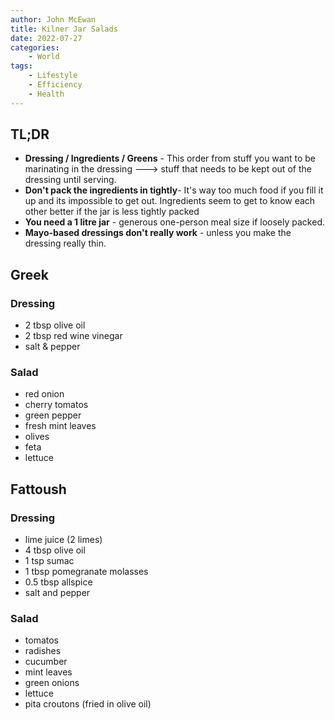 ```yaml
---
author: John McEwan
title: Kilner Jar Salads
date: 2022-07-27
categories:
    - World
tags:
    - Lifestyle
    - Efficiency
    - Health
---
```

## TL;DR

- **Dressing / Ingredients / Greens** - This order from stuff you want to be marinating in the dressing ---> stuff that needs to be kept out of the dressing until serving.
- **Don't pack the ingredients in tightly**- It's way too much food if you fill it up and its impossible to get out. Ingredients seem to get to know each other better if the jar is less tightly packed
- **You need a 1 litre jar** - generous one-person meal size if loosely packed.
- **Mayo-based dressings don't really work** - unless you make the dressing really thin.

## Greek

### **Dressing**

- 2 tbsp olive oil
- 2 tbsp red wine vinegar
- salt & pepper

### **Salad**

- red onion
- cherry tomatos
- green pepper
- fresh mint leaves
- olives
- feta
- lettuce

## Fattoush

### **Dressing**

- lime juice (2 limes)
- 4 tbsp olive oil
- 1 tsp sumac
- 1 tbsp pomegranate molasses
- 0.5 tbsp allspice
- salt and pepper

### **Salad**

- tomatos
- radishes
- cucumber
- mint leaves
- green onions
- lettuce
- pita croutons (fried in olive oil)
